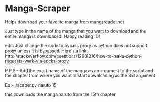 # Manga-Scraper
Helps download your favorite manga from mangareader.net

Just type in the name of the manga that you want to download and the entire manga is downloaded!
Happy reading :D!

edit: Just change the code to bypass proxy as python does not support proxy unless it is bypassed. 
Here's a link:-
http://stackoverflow.com/questions/12601316/how-to-make-python-requests-work-via-socks-proxy

P.P.S - Add the exact name of the manga as an argument to the script and the chapter from where you want to start downloading as the 3rd argument

Eg:- ./scaper.py naruto 15

this downloads the manga naruto from the 15th chapter

